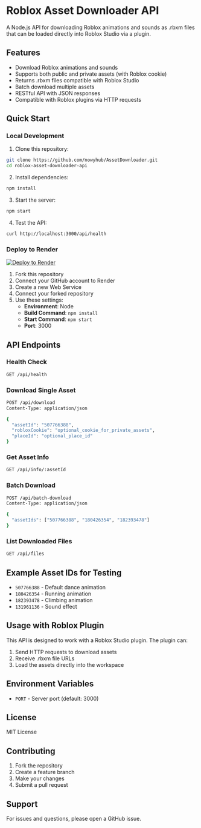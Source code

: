 # Roblox Asset Downloader API

A Node.js API for downloading Roblox animations and sounds as .rbxm files that can be loaded directly into Roblox Studio via a plugin.

## Features

- Download Roblox animations and sounds
- Supports both public and private assets (with Roblox cookie)
- Returns .rbxm files compatible with Roblox Studio
- Batch download multiple assets
- RESTful API with JSON responses
- Compatible with Roblox plugins via HTTP requests

## Quick Start

### Local Development

1. Clone this repository:
```bash
git clone https://github.com/nowyhub/AssetDownloader.git
cd roblox-asset-downloader-api
```

2. Install dependencies:
```bash
npm install
```

3. Start the server:
```bash
npm start
```

4. Test the API:
```bash
curl http://localhost:3000/api/health
```

### Deploy to Render

[![Deploy to Render](https://render.com/images/deploy-to-render-button.svg)](https://render.com/deploy)

1. Fork this repository
2. Connect your GitHub account to Render
3. Create a new Web Service
4. Connect your forked repository
5. Use these settings:
   - **Environment**: Node
   - **Build Command**: `npm install`
   - **Start Command**: `npm start`
   - **Port**: 3000

## API Endpoints

### Health Check
```bash
GET /api/health
```

### Download Single Asset
```bash
POST /api/download
Content-Type: application/json

{
  "assetId": "507766388",
  "robloxCookie": "optional_cookie_for_private_assets",
  "placeId": "optional_place_id"
}
```

### Get Asset Info
```bash
GET /api/info/:assetId
```

### Batch Download
```bash
POST /api/batch-download
Content-Type: application/json

{
  "assetIds": ["507766388", "180426354", "182393478"]
}
```

### List Downloaded Files
```bash
GET /api/files
```

## Example Asset IDs for Testing

- `507766388` - Default dance animation
- `180426354` - Running animation
- `182393478` - Climbing animation
- `131961136` - Sound effect

## Usage with Roblox Plugin

This API is designed to work with a Roblox Studio plugin. The plugin can:

1. Send HTTP requests to download assets
2. Receive .rbxm file URLs
3. Load the assets directly into the workspace

## Environment Variables

- `PORT` - Server port (default: 3000)

## License

MIT License

## Contributing

1. Fork the repository
2. Create a feature branch
3. Make your changes
4. Submit a pull request

## Support

For issues and questions, please open a GitHub issue.
